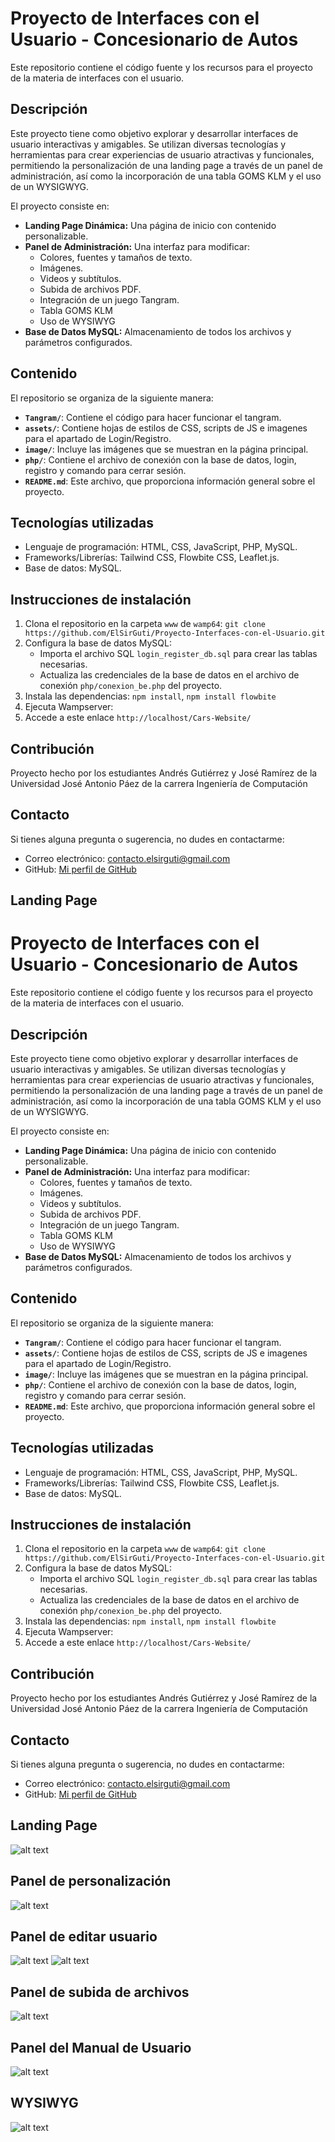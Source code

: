 # Proyecto de Interfaces con el Usuario - Concesionario de Autos

Este repositorio contiene el código fuente y los recursos para el proyecto de la materia de interfaces con el usuario.

## Descripción

Este proyecto tiene como objetivo explorar y desarrollar interfaces de usuario interactivas y amigables. Se utilizan diversas tecnologías y herramientas para crear experiencias de usuario atractivas y funcionales, permitiendo la personalización de una landing page a través de un panel de administración, así como la incorporación de una tabla GOMS KLM y el uso de un WYSIGWYG.

El proyecto consiste en:

* **Landing Page Dinámica:** Una página de inicio con contenido personalizable.
* **Panel de Administración:** Una interfaz para modificar:
    * Colores, fuentes y tamaños de texto.
    * Imágenes.
    * Videos y subtítulos.
    * Subida de archivos PDF.
    * Integración de un juego Tangram.
    * Tabla GOMS KLM
    * Uso de WYSIWYG
* **Base de Datos MySQL:** Almacenamiento de todos los archivos y parámetros configurados.

## Contenido

El repositorio se organiza de la siguiente manera:

* **`Tangram/`**: Contiene el código para hacer funcionar el tangram.
* **`assets/`**: Contiene hojas de estilos de CSS, scripts de JS e imagenes para el apartado de Login/Registro.
* **`image/`**: Incluye las imágenes que se muestran en la página principal.
* **`php/`**: Contiene el archivo de conexión con la base de datos, login, registro y comando para cerrar sesión.
* **`README.md`**: Este archivo, que proporciona información general sobre el proyecto.

## Tecnologías utilizadas

* Lenguaje de programación: HTML, CSS, JavaScript, PHP, MySQL.
* Frameworks/Librerías: Tailwind CSS, Flowbite CSS, Leaflet.js.
* Base de datos: MySQL.

## Instrucciones de instalación

1.  Clona el repositorio en la carpeta `www` de `wamp64`: `git clone https://github.com/ElSirGuti/Proyecto-Interfaces-con-el-Usuario.git`
2.  Configura la base de datos MySQL:
    * Importa el archivo SQL `login_register_db.sql` para crear las tablas necesarias.
    * Actualiza las credenciales de la base de datos en el archivo de conexión `php/conexion_be.php` del proyecto.
3.  Instala las dependencias: `npm install`, `npm install flowbite`
4.  Ejecuta Wampserver: 
5.  Accede a este enlace `http://localhost/Cars-Website/`

## Contribución

Proyecto hecho por los estudiantes Andrés Gutiérrez y José Ramírez de la Universidad José Antonio Páez de la carrera Ingeniería de Computación

## Contacto

Si tienes alguna pregunta o sugerencia, no dudes en contactarme:

* Correo electrónico: contacto.elsirguti@gmail.com
* GitHub: [Mi perfil de GitHub](https://github.com/ElSirGuti)

## Landing Page

# Proyecto de Interfaces con el Usuario - Concesionario de Autos

Este repositorio contiene el código fuente y los recursos para el proyecto de la materia de interfaces con el usuario.

## Descripción

Este proyecto tiene como objetivo explorar y desarrollar interfaces de usuario interactivas y amigables. Se utilizan diversas tecnologías y herramientas para crear experiencias de usuario atractivas y funcionales, permitiendo la personalización de una landing page a través de un panel de administración, así como la incorporación de una tabla GOMS KLM y el uso de un WYSIGWYG.

El proyecto consiste en:

* **Landing Page Dinámica:** Una página de inicio con contenido personalizable.
* **Panel de Administración:** Una interfaz para modificar:
    * Colores, fuentes y tamaños de texto.
    * Imágenes.
    * Videos y subtítulos.
    * Subida de archivos PDF.
    * Integración de un juego Tangram.
    * Tabla GOMS KLM
    * Uso de WYSIWYG
* **Base de Datos MySQL:** Almacenamiento de todos los archivos y parámetros configurados.

## Contenido

El repositorio se organiza de la siguiente manera:

* **`Tangram/`**: Contiene el código para hacer funcionar el tangram.
* **`assets/`**: Contiene hojas de estilos de CSS, scripts de JS e imagenes para el apartado de Login/Registro.
* **`image/`**: Incluye las imágenes que se muestran en la página principal.
* **`php/`**: Contiene el archivo de conexión con la base de datos, login, registro y comando para cerrar sesión.
* **`README.md`**: Este archivo, que proporciona información general sobre el proyecto.

## Tecnologías utilizadas

* Lenguaje de programación: HTML, CSS, JavaScript, PHP, MySQL.
* Frameworks/Librerías: Tailwind CSS, Flowbite CSS, Leaflet.js.
* Base de datos: MySQL.

## Instrucciones de instalación

1.  Clona el repositorio en la carpeta `www` de `wamp64`: `git clone https://github.com/ElSirGuti/Proyecto-Interfaces-con-el-Usuario.git`
2.  Configura la base de datos MySQL:
    * Importa el archivo SQL `login_register_db.sql` para crear las tablas necesarias.
    * Actualiza las credenciales de la base de datos en el archivo de conexión `php/conexion_be.php` del proyecto.
3.  Instala las dependencias: `npm install`, `npm install flowbite`
4.  Ejecuta Wampserver: 
5.  Accede a este enlace `http://localhost/Cars-Website/`

## Contribución

Proyecto hecho por los estudiantes Andrés Gutiérrez y José Ramírez de la Universidad José Antonio Páez de la carrera Ingeniería de Computación

## Contacto

Si tienes alguna pregunta o sugerencia, no dudes en contactarme:

* Correo electrónico: contacto.elsirguti@gmail.com
* GitHub: [Mi perfil de GitHub](https://github.com/ElSirGuti)

## Landing Page

![alt text](Imagenes_README/landing.png)

## Panel de personalización

![alt text](Imagenes_README/personalizacion.png)

## Panel de editar usuario

![alt text](Imagenes_README/editar1.png)
![alt text](Imagenes_README/editar2.png)

## Panel de subida de archivos
![alt text](Imagenes_README/subida.png)

## Panel del Manual de Usuario
![alt text](Imagenes_README/manual.png)

## WYSIWYG
![alt text](Imagenes_README/wysiwyg.png)
